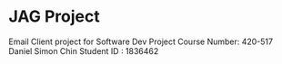# JAG Project

Email Client project for Software Dev Project
Course Number: 420-517
Daniel Simon Chin
Student ID : 1836462